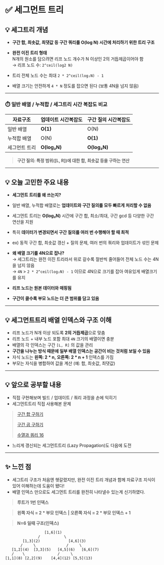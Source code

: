 # ✅ 세그먼트 트리 

## 💡 세그트리 개념

- **구간 합, 최솟값, 최댓값 등 구간 쿼리를 O(log N) 시간에 처리하기 위한 트리 구조**
- **완전 이진 트리 형태**  
  N개의 원소를 담으려면 리프 노드 개수가 N 이상인 2의 거듭제곱이어야 함  
  → 리프 노드 수: `2^ceil(log2 N)`

- 트리 전체 노드 수는 최대 `2 * 2^ceil(log₂N) - 1`
- 배열 크기는 안전하게 `4 * N` 정도를 잡으면 된다 (보통 4N을 넘지 않음)

---
### ⏱️ 일반 배열 / 누적합 / 세그트리 시간 복잡도 비교

| 자료구조         | 업데이트 시간복잡도           | 구간 질의 시간복잡도 |
|------------------|------------------------------|----------------------|
| 일반 배열         |**O(1)**                          | O(N)                 |
| 누적합 배열       | O(N)                      | **O(1)**                 |
| 세그먼트 트리     | **O(log₂N)**                      | **O(log₂N)**             |
> **구간 질의: 특정 범위([L, R])에 대한 합, 최솟값 등을 구하는 연산**
---

## 💡 오늘 고민한 주요 내용

- **세그먼트 트리를 왜 쓰는지?**

- 일반 배열, 누적합 배열로는 **업데이트와 구간 질의를 모두 빠르게 처리할 수 없음**
- 세그먼트 트리는 **O(log₂N)** 시간에 구간 합, 최소/최대, 구간 gcd 등 다양한 구간 연산을 지원  
- 특히 **데이터가 변경되면서 구간 질의를 여러 번 수행해야 할 때 최적**
- ex) 동적 구간 합, 최솟값 갱신 + 질의 문제, 여러 번의 쿼리와 업데이트가 섞인 문제

 
- **왜 배열 크기를 4N으로 잡나?**  
  → 세그트리는 완전 이진 트리라서 위로 갈수록 절반씩 줄어들어 전체 노드 수는 4N을 넘지 않음  
  → `4N` > `2 * 2^ceil(log₂N) - 1` 이므로 4N으로 크기를 잡아 여유있게 배열크기를 유지

- **리프 노드는 원본 데이터와 매핑됨**
- **구간이 클수록 부모 노드는 더 큰 범위를 담고 있음**

---

## 💡 세그먼트트리 배열 인덱스와 구조 이해

- 리프 노드가 N개 이상 되도록 **2의 거듭제곱**으로 맞춤  
- 리프 노드 + 내부 노드 포함 최대 `4N` 크기의 배열이면 충분  
- 배열의 각 인덱스는 구간 `[L, R]` 의 값을 관리  
- **구간을 나누는 방식 때문에 일부 배열 인덱스는 공간이 비는 것처럼 보일 수 있음**  
- 자식 노드는 **왼쪽: 2 * n, 오른쪽: 2 * n + 1** 인덱스를 가짐  
- 부모는 자식을 병합하여 값을 계산 (예: 합, 최솟값, 최댓값)


---

## 💡 앞으로 공부할 내용

- 직접 구현해보며 빌드 / 업데이트 / 쿼리 과정을 손에 익히기
- 세그먼트트리 직접 사용해본 문제
> [구간 합 구하기](https://github.com/Syldris/Baekjoon-Study/tree/main/C%23/%EB%B0%B1%EC%A4%80/Gold/2042.%E2%80%85%EA%B5%AC%EA%B0%84%E2%80%85%ED%95%A9%E2%80%85%EA%B5%AC%ED%95%98%EA%B8%B0)
>
> [구간 곱 구하기](https://github.com/Syldris/Baekjoon-Study/tree/main/C%23/%EB%B0%B1%EC%A4%80/Gold/11505.%E2%80%85%EA%B5%AC%EA%B0%84%E2%80%85%EA%B3%B1%E2%80%85%EA%B5%AC%ED%95%98%EA%B8%B0)
>
> [수열과 쿼리 16](https://github.com/Syldris/Baekjoon-Study/tree/main/C%23/%EB%B0%B1%EC%A4%80/Gold/14428.%E2%80%85%EC%88%98%EC%97%B4%EA%B3%BC%E2%80%85%EC%BF%BC%EB%A6%AC%E2%80%8516)
- 느리게 갱신되는 세그먼트트리 (Lazy Propagation)도 다음에 도전

---

## ✨ 느낀 점

- 세그트리 구조가 처음엔 헷갈렸지만, 완전 이진 트리 개념과 함께 자료구조 지식이 있어 이해하는데 도움이 됐다!
- 배열 인덱스 만으로도 세그먼트 트리를 완전히 나타낼수 있는게 신기하였다.
>**루트가 1번 인덱스**

>**왼쪽 자식 = 2 * 부모 인덱스**
>**| 오른쪽 자식 = 2 * 부모 인덱스 + 1**

> **N=6 일때 구조(인덱스)**
```
                  [1,6](1) 
               /           \
        [1,3](2)             [4,6](3)
       /     \              /     \
   [1,2](4)  [3,3](5)   [4,5](6)   [6,6](7)
   /    \               /     \
[1,1](8) [2,2](9)    [4,4](12) [5,5](13)

```
